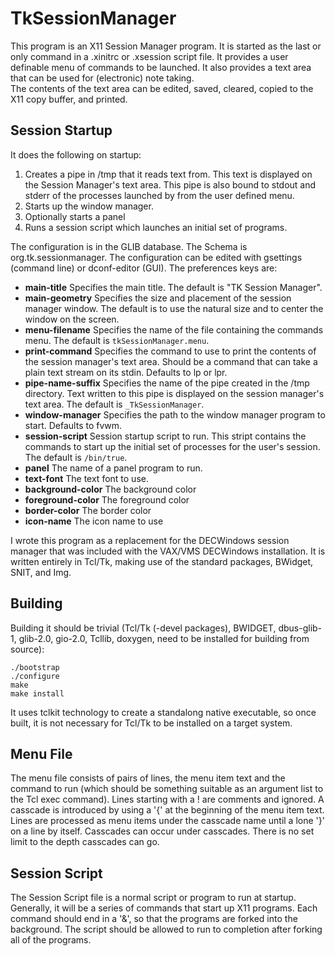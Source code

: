 # TkSessionManager

This program is an X11 Session Manager program.  It is started as the
last or only  command in a .xinitrc or .xsession script file.  It
provides a user definable menu of commands to be launched.  It also 
provides a text area that can be used for (electronic) note taking.  
The contents of the text area can be edited, saved, cleared, copied to
the X11 copy buffer, and printed.

## Session Startup

It does the following on startup:
 1. Creates a pipe in /tmp that it reads text from.  This text is
    displayed on the Session Manager's text area. This pipe is also
    bound to stdout and stderr of the processes launched by from the
    user defined menu.
 2. Starts up the window manager.
 3. Optionally starts a panel
 4.  Runs a session script which launches an initial set of programs.

The    configuration    is   in   the   GLIB    database.    The   Schema   is
org.tk.sessionmanager. The configuration can be edited with gsettings (command
line) or dconf-editor (GUI). The preferences keys are:


 - __main-title__
	Specifies the main title.  The default is "TK Session Manager".
 - __main-geometry__
	Specifies the size and placement of the session manager window.
	The default is to use the natural size and to center the window
	on the screen.
 -  __menu-filename__
	Specifies the name of the file containing the commands menu.
	The default is `tkSessionManager.menu`.
 - __print-command__
	Specifies the command to use to print the contents of the
	session manager's text area.  Should be a command that can take
	a plain text stream on its stdin. Defaults to lp or lpr.
 - __pipe-name-suffix__
	Specifies the name of the pipe created in the /tmp directory.
	Text written to this pipe is displayed on the session manager's
	text area.  The default is `_TkSessionManager`.
 - __window-manager__
	Specifies the path to the window manager program to start. 
	Defaults to fvwm.
 - __session-script__
	Session startup script to run.  This stript contains the
	commands to start up the initial set of processes for the user's
	session. The default is `/bin/true`.
 - __panel__
       The name of a panel program to run.
 - __text-font__
       The text font to use.
 - __background-color__
       The background color
 - __foreground-color__
       The foreground color
 - __border-color__
       The border color
 - __icon-name__
       The icon name to use

I wrote this program as a replacement for the DECWindows session manager
that was included with the VAX/VMS DECWindows installation.  It is
written entirely in Tcl/Tk, making use of the standard packages,
BWidget, SNIT, and Img.

## Building 

Building it should be trivial (Tcl/Tk (-devel packages), BWIDGET, dbus-glib-1,
glib-2.0, gio-2.0, Tcllib, doxygen,  need to be installed for
building from source):

```
./bootstrap
./configure
make
make install
```
It uses tclkit technology to create a standalong native executable, so
once built, it is not necessary for Tcl/Tk to be installed on a target
system.  

## Menu File

The menu file consists of pairs of lines, the menu item text and the
command to run (which should be something suitable as an argument list
to the Tcl exec command).  Lines starting with a ! are comments and
ignored. A casscade is introduced by using a '{' at the beginning of the
menu item text.  Lines are processed as menu items under the casscade
name until a lone '}' on a line by itself.  Casscades can occur under
casscades.  There is no set limit to the depth casscades can go.

## Session Script

The Session Script file is a normal script or program to run at startup.
Generally, it will be a series of commands that start up X11 programs. 
Each command should end in a '&', so that the programs are forked into
the background.  The script should be allowed to run to completion after
forking all of the programs.
